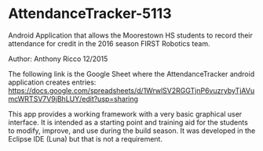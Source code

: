 # AttendanceTracker-5113

Android Application that allows the Moorestown HS students to record their attendance for credit in the 2016 season FIRST Robotics team.

Author: Anthony Ricco 12/2015

The following link is the Google Sheet where the AttendanceTracker android application creates entries:
https://docs.google.com/spreadsheets/d/1WrwlSV2RGGTjnP6vuzrybyTjAVumcWRTSV7V9jBhLUY/edit?usp=sharing

This app provides a working framework with a very basic graphical user interface. It is intended as a starting point and training aid for the students to modify, improve, and use during the build season. It was developed in the Eclipse IDE (Luna) but that is not a requirement.
